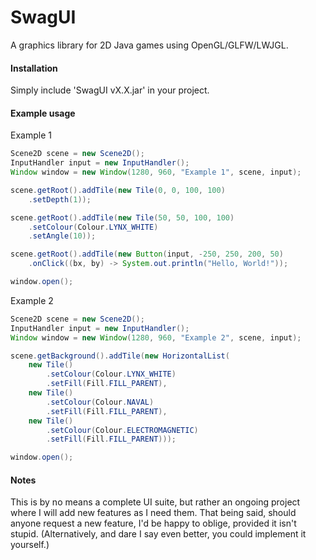 # SwagUI
A graphics library for 2D Java games using OpenGL/GLFW/LWJGL.

#### Installation
Simply include 'SwagUI vX.X.jar' in your project.

#### Example usage
Example 1
```java
Scene2D scene = new Scene2D();
InputHandler input = new InputHandler();
Window window = new Window(1280, 960, "Example 1", scene, input);

scene.getRoot().addTile(new Tile(0, 0, 100, 100)
    .setDepth(1));

scene.getRoot().addTile(new Tile(50, 50, 100, 100)
    .setColour(Colour.LYNX_WHITE)
    .setAngle(10));

scene.getRoot().addTile(new Button(input, -250, 250, 200, 50)
    .onClick((bx, by) -> System.out.println("Hello, World!"));

window.open();
```
Example 2
```java
Scene2D scene = new Scene2D();
InputHandler input = new InputHandler();
Window window = new Window(1280, 960, "Example 2", scene, input);

scene.getBackground().addTile(new HorizontalList(
    new Tile()
        .setColour(Colour.LYNX_WHITE)
        .setFill(Fill.FILL_PARENT),
    new Tile()
        .setColour(Colour.NAVAL)
        .setFill(Fill.FILL_PARENT),
    new Tile()
        .setColour(Colour.ELECTROMAGNETIC)
        .setFill(Fill.FILL_PARENT)));

window.open();
```
#### Notes
This is by no means a complete UI suite, but rather an ongoing project where I will add new features as I need them.
That being said, should anyone request a new feature, I'd be happy to oblige, provided it isn't stupid.
(Alternatively, and dare I say even better, you could implement it yourself.)
